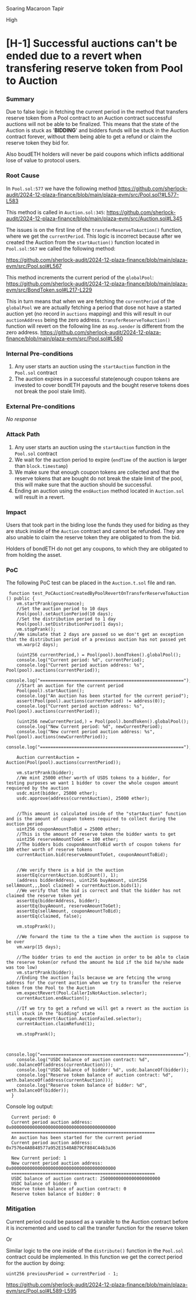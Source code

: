 Soaring Macaroon Tapir

High

# [H-1] Successful auctions can't be ended due to a revert when transfering reserve token from Pool to Auction

### Summary

Due to false logic in fetching the current period in the method that transfers reserve token from a Pool contract to an Auction contract successful auctions will not be able to be finalized.  This means that the state of the Auction is stuck as '**BIDDING**' and bidders funds will be stuck in the Auction contract forever, without them being able to get a refund or claim the reserve token they bid for. 

Also boudETH holders will never be paid coupons which inflicts additional lose of value to protocol users.

### Root Cause

In `Pool.sol:577` we have the following method
https://github.com/sherlock-audit/2024-12-plaza-finance/blob/main/plaza-evm/src/Pool.sol?#L577-L583


This method is called in `Auction.sol:345`:
https://github.com/sherlock-audit/2024-12-plaza-finance/blob/main/plaza-evm/src/Auction.sol#L345

The issues is on the first line of the ```transferReserveToAuction()```  function, where we get the ```currentPeriod```. This logic is incorrect because after we created the Auction from the ```startAuction()``` function located in ```Pool.sol:567``` we called the following method:

https://github.com/sherlock-audit/2024-12-plaza-finance/blob/main/plaza-evm/src/Pool.sol#L567

This method increments the current period of the ```globalPool```:
https://github.com/sherlock-audit/2024-12-plaza-finance/blob/main/plaza-evm/src/BondToken.sol#L217-L229

This in turn means that when we are fetching the ```currentPeriod``` of the ```globalPool``` we are actually fetching a period that dose not have a started auction yet (no record in ```auctions``` mapping) and this will result in our ```auctionAddress``` being the zero address. 
```transferReserveToAuction()``` function will revert on the following line as ```msg.sender```  is different from the zero address.
https://github.com/sherlock-audit/2024-12-plaza-finance/blob/main/plaza-evm/src/Pool.sol#L580

### Internal Pre-conditions

1. Any user starts an auction using the ```startAuction``` function in the ```Pool.sol``` contract
2. The auction expires in a successful state(enough coupon tokens are invested to cover bondETH payouts and the bought reserve tokens does not break the pool stale limit).

### External Pre-conditions

_No response_

### Attack Path

1. Any user starts an auction using the ```startAuction``` function in the ```Pool.sol``` contract
2. We wait for the auction period to expire (```endTime``` of the auction is larger than ```block.timestamp```)
3. We make sure that enough coupon tokens are collected and that the reserve tokens that are bought do not break the stale limit of the pool, this will make sure that the auction should be successful.
4. Ending an auction using the ```endAuction``` method located in ```Auction.sol```  will result in a revert.

### Impact

Users that took part in the biding lose the funds they used for biding as they are stuck inside of the ```Auction``` contract and cannot be refunded. They are also unable to claim the reserve token they are obligated to from the bid.

Holders of bondETH do not get any coupons, to which they are obligated to from holding the asset.

### PoC

The following PoC test can be placed in the ```Auction.t.sol``` file and ran.

```solidity
 function test_PoCAuctionCreatedByPoolRevertOnTransferReserveToAuction () public {
    vm.startPrank(governance);
    //Set the auction period to 10 days
    Pool(pool).setAuctionPeriod(10 days);
    //Set the distribution period to 1 day
    Pool(pool).setDistributionPeriod(1 days);
    vm.stopPrank();
   //We simulate that 2 days are passed so we don't get an exception that the distribution period of a previous auction has not passed yet
    vm.warp(2 days);

    (uint256 currentPeriod,) = Pool(pool).bondToken().globalPool();
    console.log("Current period: %d", currentPeriod);
    console.log("Current period auction address: %s", Pool(pool).auctions(currentPeriod));
    console.log("=======================================================");
    //Start an auction for the current period
    Pool(pool).startAuction();
    console.log("An auction has been started for the current period");
    assert(Pool(pool).auctions(currentPeriod) != address(0));
    console.log("Current period auction address: %s", Pool(pool).auctions(currentPeriod));

    (uint256 newCurrentPeriod,) = Pool(pool).bondToken().globalPool();
    console.log("New Current period: %d", newCurrentPeriod);
    console.log("New current period auction address: %s", Pool(pool).auctions(newCurrentPeriod));
    console.log("=======================================================");

    Auction currentAuction = Auction(Pool(pool).auctions(currentPeriod));

    vm.startPrank(bidder);
    //We mint 25000 ether worth of USDS tokens to a bidder, for testing purposes we want 1 bidder to cover the whole coupon amount requiered by the auction
    usdc.mint(bidder, 25000 ether);
    usdc.approve(address(currentAuction), 25000 ether);


    //This amount is calculated inside of the "startAuction" function and is the amount of coupon tokens required to collect during the auction period
    uint256 couponAmountToBid = 25000 ether;
    //This is the amount of reserve token the bidder wants to get
    uint256 reserveAmountToGet = 100 ether;
    //The bidders bids couponAmountToBid worth of coupon tokens for 100 ether worth of reserve tokens
    currentAuction.bid(reserveAmountToGet, couponAmountToBid);


    //We verify there is a bid in the auction
    assertEq(currentAuction.bidCount(), 1);
    (address bidderAddress, uint256 buyAmount, uint256 sellAmount,,,bool claimed) = currentAuction.bids(1);
    //We verify that the bid is correct and that the bidder has not claimed the reserve token yet
    assertEq(bidderAddress, bidder);
    assertEq(buyAmount, reserveAmountToGet);
    assertEq(sellAmount, couponAmountToBid);
    assertEq(claimed, false);

    vm.stopPrank();

    //We forward the time to the a time when the auction is suppose to be over
    vm.warp(15 days);

    //The bidder tries to end the auction in order to be able to claim the reserve token(or refund the amount he bid if the bid he/she made was too low)
    vm.startPrank(bidder);
    //Ending the auction fails because we are fetcing the wrong address for the current auction when we try to transfer the reserve token from the Pool to the Auction
    vm.expectRevert(Pool.CallerIsNotAuction.selector);
    currentAuction.endAuction();

    //If we try to get a refund we will get a revert as the auction is still stuck in the "bidding" state
    vm.expectRevert(Auction.AuctionFailed.selector);
    currentAuction.claimRefund(1);

    vm.stopPrank();


    console.log("=======================================================");
    console.log("USDC balance of auction contract: %d", usdc.balanceOf(address(currentAuction)));
    console.log("USDC balance of bidder: %d", usdc.balanceOf(bidder));
    console.log("Reserve token balance of auction contract: %d", weth.balanceOf(address(currentAuction)));
    console.log("Reserve token balance of bidder: %d", weth.balanceOf(bidder));
  }
```

Console log output:

```text
  Current period: 0
  Current period auction address: 0x0000000000000000000000000000000000000000
  =======================================================
  An auction has been started for the current period
  Current period auction address: 0x7576e4A0848577a952E1540AB79CF884C44b3a36

  New Current period: 1
  New current period auction address: 0x0000000000000000000000000000000000000000
  =======================================================
  USDC balance of auction contract: 25000000000000000000000
  USDC balance of bidder: 0
  Reserve token balance of auction contract: 0
  Reserve token balance of bidder: 0
```

### Mitigation

Current period could be passed as a varaible to the Auction contract before it is incremented and used to call the transfer function for the reserve token

Or

Similar logic to the one inside of the ```distribute()``` function in the ```Pool.sol``` contract  could be implemented. In this function we get the correct period for the auction by doing:
```solidity
uint256 previousPeriod = currentPeriod - 1;
```
https://github.com/sherlock-audit/2024-12-plaza-finance/blob/main/plaza-evm/src/Pool.sol#L589-L595